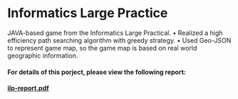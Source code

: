 # Informatics Large Practice

JAVA-based game from the Informatics Large Practical.
• Realized a high efficiency path searching algorithm with greedy strategy.
• Used Geo-JSON to represent game map, so the game map is based on real world geographic information.


#### For details of this porject, please view the following report:
#### [ilp-report.pdf](https://github.com/TYTTYTTYT/ILP-coursework/blob/master/ilp-report.pdf)
